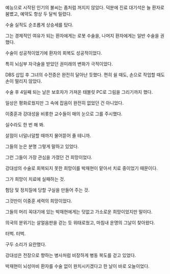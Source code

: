 예능으로 시작된 인기의 불씨는 좀처럼 꺼지지 않았다. 덕분에 진료 대기석은 늘 환자로 붐볐고, 예약도 항상 두 달씩 밀렸다.

수술 실적도 순조롭게 상승세를 탔다.

그는 경제적인 여유가 되는 환자에게는 로봇 수술을, 나머지 환자에게는 일반 수술을 권했다.

수술이 성공적이었기에 환자의 회복도 성공적이었다.

특히 뇌심부 자극술을 받았던 권미래의 변화가 극적이었다.

DBS 삽입 후 그녀의 수전증은 완전히 달아난 듯했다. 편히 쉴 때도, 손으로 작업할 때도 손이 떨리지 않았다.

수술 후 4일째 되는 날은 보호자가 가져온 태블릿 PC로 그림을 그리기까지 했다.

일상은 평화로웠지만 그 속에 잡음이 완전히 없었던 건 아니었다.

이중훈과 강대성을 비롯한 교수들이 매의 눈으로 그를 주시했다.

실수라도 한 번 해 봐.

살점이 너덜너덜할 때까지 물어뜯어 줄 테니까.

그들의 눈은 분명 그렇게 말하고 있었다.

그런 그들이 가장 관심을 가졌던 건 희망이었다.

강대성의 수술로 회복되지 못한 희망이를 박재현이 맡아서 치료 중이었기 때문이다.

그가 희망이 치료에 실패하는 것.

험담 및 정치질에 당할 구실을 만들어 주는 것.

그것만이 이중훈 세력의 희망이었다.

그들의 머리 꼭대기에 있는 박재현에게는 덧없고 가소로운 희망이었지만 말이다.

의국의 분위기는 살얼음판을 걷는 듯 위태로웠고, 마침내 운명의 그날이 찾아왔다.

터벅. 터벅.

구두 소리가 요란했다.

강대성은 전장으로 향하는 병사처럼 비장하게 병동 복도를 걷고 있었다.

박재현이 뇌성마비 환자를 수술 없이 완치시키겠다고 한 날이 바로 오늘이었다.